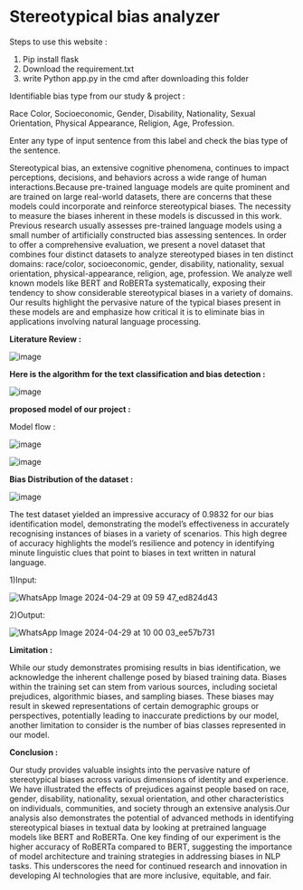 # Stereotypical bias analyzer

Steps to use this website :

1) Pip install flask
2) Download the requirement.txt
3) write Python app.py in the cmd after downloading this folder

Identifiable bias type from our study & project :

Race Color,
Socioeconomic,
Gender,
Disability,
Nationality,
Sexual Orientation,
Physical Appearance,
Religion,
Age,
Profession.

Enter any type of input sentence from this label and check the bias type of the sentence.

Stereotypical bias, an extensive cognitive phenomena, continues to impact perceptions, decisions, and behaviors across a wide range of human interactions.Because pre-trained
language models are quite prominent and are trained on large real-world datasets, there are concerns that these models could incorporate and reinforce stereotypical biases. The necessity to measure the biases inherent in these models is discussed in this work. Previous research usually assesses pre-trained language models using a small number of artificially constructed bias assessing sentences. In order to offer a comprehensive evaluation, we present a novel dataset that combines four distinct datasets to analyze stereotyped biases in ten distinct domains: race/color, socioeconomic, gender, disability, nationality, sexual orientation, physical-appearance, religion, age, profession. We analyze well known models like BERT and RoBERTa systematically, exposing their tendency to show considerable stereotypical biases in a variety of domains. Our results highlight the pervasive nature of the typical biases present in these models are and emphasize how critical it is to eliminate bias in applications involving natural language processing.


**Literature Review :**

![image](https://github.com/neha13rana/Stereotypical-Bias-Analyzer/assets/121093178/6ef8b830-7645-4734-b5f0-f3082cee8d14)


**Here is the algorithm for the text classification and bias detection :**

![image](https://github.com/neha13rana/Stereotypical-Bias-Analyzer/assets/121093178/d0a78462-1f29-4bee-9956-eb7fa17c8a26)

**proposed model of our project :**

Model flow :

![image](https://github.com/neha13rana/Stereotypical-Bias-Analyzer/assets/121093178/a752692e-2b02-4576-9c93-77fe29844681)

![image](https://github.com/neha13rana/Stereotypical-Bias-Analyzer/assets/121093178/977074eb-9b3e-4ff2-ba15-ee78c9597c70)

**Bias Distribution of the dataset :**

![image](https://github.com/neha13rana/Stereotypical-Bias-Analyzer/assets/121093178/f1ab7c8a-0009-4095-82d5-5a3cb315b7f1)

The test dataset yielded an impressive accuracy of 0.9832
for our bias identification model, demonstrating the model’s
effectiveness in accurately recognising instances of biases in a
variety of scenarios. This high degree of accuracy highlights
the model’s resilience and potency in identifying minute
linguistic clues that point to biases in text written in natural
language. 

1)Input:

![WhatsApp Image 2024-04-29 at 09 59 47_ed824d43](https://github.com/neha13rana/Stereotypical-Bias-Analyzer/assets/121093178/6dc2d597-ba27-4044-b126-1e3e0787c3f8)

2)Output:

![WhatsApp Image 2024-04-29 at 10 00 03_ee57b731](https://github.com/neha13rana/Stereotypical-Bias-Analyzer/assets/121093178/74f2b060-e010-49fb-b7e5-67fc43b39768)

**Limitation :**

While our study demonstrates promising results in bias
identification, we acknowledge the inherent challenge posed
by biased training data. Biases within the training set can
stem from various sources, including societal prejudices, algorithmic biases, and sampling biases. These biases may result
in skewed representations of certain demographic groups or
perspectives, potentially leading to inaccurate predictions by
our model, another limitation to consider is the number of bias
classes represented in our model.

**Conclusion :**

Our study provides valuable insights into
the pervasive nature of stereotypical biases across various
dimensions of identity and experience. We have illustrated
the effects of prejudices against people based on race,
gender, disability, nationality, sexual orientation, and other
characteristics on individuals, communities, and society
through an extensive analysis.Our analysis also demonstrates
the potential of advanced methods in identifying stereotypical
biases in textual data by looking at pretrained language
models like BERT and RoBERTa. One key finding of our
experiment is the higher accuracy of RoBERTa compared to
BERT, suggesting the importance of model architecture and
training strategies in addressing biases in NLP tasks. This
underscores the need for continued research and innovation in
developing AI technologies that are more inclusive, equitable,
and fair.


